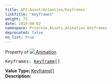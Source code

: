 ```yaml
---
title: API:Asset/Animation/Keyframes
linkTitle: "Keyframes"
weight: 75
date: 2019-08-02
namespace: Primrose.Assets.Animation.Keyframes
deprecated: false
no_list: true
---
```

Property of <a href="/docs/api-reference/Class/Animation"><img src="/icons/silk/film.png"/>&nbsp;Animation</a>
<pre class="method-declaration">
Keyframes: <span><a class="type" href="/docs/api-reference/Class/Keyframe">Keyframe</a>[]</span></pre>
<b>Value Type: </b>
<span><a class="type" href="/docs/api-reference/Class/Keyframe">Keyframe</a>[]</span>
<br/>
<b>Description: </b>